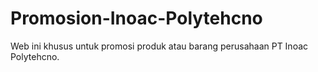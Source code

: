 # Promosion-Inoac-Polytehcno
Web ini khusus untuk promosi produk atau barang perusahaan PT Inoac Polytehcno.
